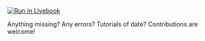 [![Run in Livebook](https://livebook.dev/badge/v1/blue.svg)](https://livebook.dev/run?url=https%3A%2F%2Fgithub.com%2Fwoutdp%2Fash_tutorial%2Fblob%2Fmaster%2Foverview.livemd)

Anything missing? Any errors? Tutorials of date? Contributions are welcome!
